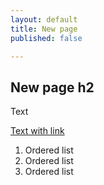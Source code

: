 ```yaml
---
layout: default
title: New page
published: false

---
```

## New page h2

Text

[Text with link](http://www.google.com "Link")

1. Ordered list
2. Ordered list
3. Ordered list